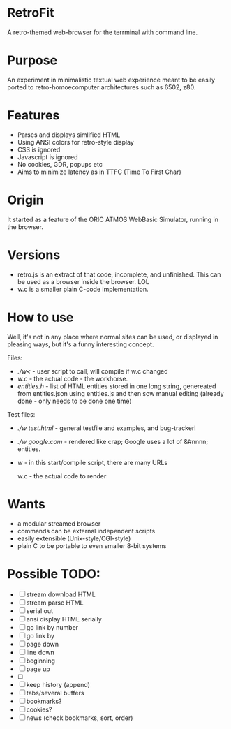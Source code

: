 # RetroFit

A retro-themed web-browser for the terrminal with command line.

# Purpose

An experiment in minimalistic textual web experience meant to be easily ported to retro-homoecomputer architectures such as 6502, z80.

# Features

- Parses and displays simlified HTML
- Using ANSI colors for retro-style display
- CSS is ignored
- Javascript is ignored
- No cookies, GDR, popups etc
- Aims to minimize latency as in TTFC (Time To First Char)

# Origin

It started as a feature of the ORIC ATMOS WebBasic Simulator, running in the browser.

# Versions

- retro.js is an extract of that code, incomplete, and unfinished. This can be used as a browser inside the browser. LOL
- w.c is a smaller plain C-code implementation.

# How to use

Well, it's not in any place where normal sites can be used, or displayed in pleasing ways, but it's a funny interesting concept.

Files:
- *./w<* - user script to call, will compile if w.c changed
- *w.c* - the actual code - the workhorse.</li>
- *entities.h* - list of HTML entities stored in one long string, genereated from entities.json using entities.js and then sow manual editing (already done - only needs to be done one time)

Test files:
- *./w test.html* - general testfile and examples, and bug-tracker!
- *./w google.com* - rendered like crap; Google uses a lot of &#nnnn; entities.
- *w* - in this start/compile script, there are many URLs

   w.c - the actual code to render

# Wants

- a modular streamed browser
- commands can be external independent scripts
- easily extensible (Unix-style/CGI-style)
- plain C to be portable to even smaller 8-bit systems

# Possible TODO:

- [ ] stream download HTML
- [ ] stream parse HTML
- [ ] serial out
- [ ] ansi display HTML serially
- [ ] go link by number
- [ ] go link by
- [ ] page down
- [ ] line down
- [ ] beginning
- [ ] page up
- [ ] 
- [ ] keep history (append)
- [ ] tabs/several buffers
- [ ] bookmarks?
- [ ] cookies?
- [ ] news (check bookmarks, sort, order)
